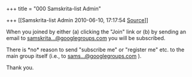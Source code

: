 +++
title = "000 Samskrita-list Admin"

+++
[[Samskrita-list Admin	2010-06-10, 17:17:54 [Source](https://groups.google.com/g/samskrita/c/k6UPzgLcyoo)]]



When you joined by either (a) clicking the "Join" link or (b) by sending an email to [samskrita...@googlegroups.com]() you will be subscribed.  
  
There is \*no\* reason to send "subscribe me" or "register me" etc. to the main group itself (i.e., to [sams...@googlegroups.com]() ).  
  
Thank you.  

